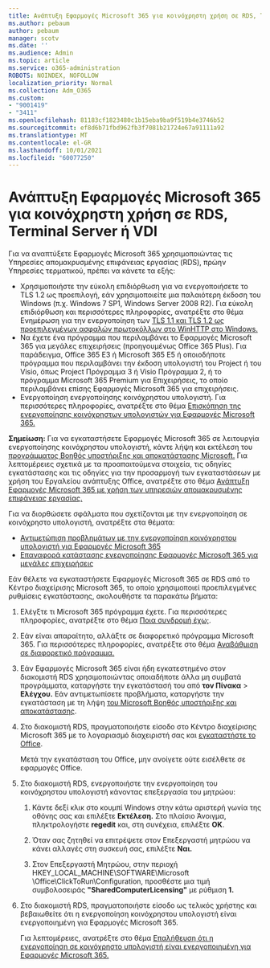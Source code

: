 ```yaml
---
title: Ανάπτυξη Εφαρμογές Microsoft 365 για κοινόχρηστη χρήση σε RDS, Terminal Server ή VDI
ms.author: pebaum
author: pebaum
manager: scotv
ms.date: ''
ms.audience: Admin
ms.topic: article
ms.service: o365-administration
ROBOTS: NOINDEX, NOFOLLOW
localization_priority: Normal
ms.collection: Adm_O365
ms.custom:
- "9001419"
- "3411"
ms.openlocfilehash: 81183cf1823480c1b15eba9ba9f519b4e3746b52
ms.sourcegitcommit: ef8d6b71fbd962fb3f7081b21724e67a91111a92
ms.translationtype: MT
ms.contentlocale: el-GR
ms.lasthandoff: 10/01/2021
ms.locfileid: "60077250"
---
```

# <a name="deploying-microsoft-365-apps-for-shared-use-on-rds-terminal-server-or-vdi"></a>Ανάπτυξη Εφαρμογές Microsoft 365 για κοινόχρηστη χρήση σε RDS, Terminal Server ή VDI

Για να αναπτύξετε Εφαρμογές Microsoft 365 χρησιμοποιώντας τις Υπηρεσίες απομακρυσμένης επιφάνειας εργασίας (RDS), πρώην Υπηρεσίες τερματικού, πρέπει να κάνετε τα εξής:

- Χρησιμοποιήστε την εύκολη επιδιόρθωση για να ενεργοποιήσετε το TLS 1.2 ως προεπιλογή, εάν χρησιμοποιείτε μια παλαιότερη έκδοση του Windows (π.χ. Windows 7 SP1, Windows Server 2008 R2). Για εύκολη επιδιόρθωση και περισσότερες πληροφορίες, ανατρέξτε στο θέμα Ενημέρωση για την ενεργοποίηση των [TLS 1.1 και TLS 1.2 ως προεπιλεγμένων ασφαλών πρωτοκόλλων στο WinHTTP στο Windows.](https://support.microsoft.com/en-us/topic/update-to-enable-tls-1-1-and-tls-1-2-as-default-secure-protocols-in-winhttp-in-windows-c4bd73d2-31d7-761e-0178-11268bb10392#bkmk_easy) 
- Να έχετε ένα πρόγραμμα που περιλαμβάνει το Εφαρμογές Microsoft 365 για μεγάλες επιχειρήσεις (προηγουμένως Office 365 Plus). Για παράδειγμα, Office 365 E3 ή Microsoft 365 E5 ή οποιοδήποτε πρόγραμμα που περιλαμβάνει την έκδοση υπολογιστή του Project ή του Visio, όπως Project Πρόγραμμα 3 ή Visio Πρόγραμμα 2, ή το πρόγραμμα Microsoft 365 Premium για Επιχειρήσεις, το οποίο περιλαμβάνει επίσης Εφαρμογές Microsoft 365 για επιχειρήσεις.
- Ενεργοποίηση ενεργοποίησης κοινόχρηστου υπολογιστή. Για περισσότερες πληροφορίες, ανατρέξτε στο θέμα [Επισκόπηση της ενεργοποίησης κοινόχρηστων υπολογιστών για Εφαρμογές Microsoft 365.](https://docs.microsoft.com/deployoffice/overview-shared-computer-activation)

**Σημείωση:** Για να εγκαταστήσετε Εφαρμογές Microsoft 365 σε λειτουργία ενεργοποίησης κοινόχρηστου υπολογιστή, κάντε λήψη και εκτέλεση του [προγράμματος Βοηθός υποστήριξης και αποκατάστασης Microsoft.](https://aka.ms/SaRA_OfficeSCA_M365Portal) Για λεπτομέρειες σχετικά με τα προαπαιτούμενα στοιχεία, τις οδηγίες εγκατάστασης και τις οδηγίες για την προσαρμογή των εγκαταστάσεων με χρήση του Εργαλείου ανάπτυξης Office, ανατρέξτε στο θέμα [Ανάπτυξη Εφαρμογές Microsoft 365 με χρήση των υπηρεσιών απομακρυσμένης επιφάνειας εργασίας.](https://docs.microsoft.com/deployoffice/deploy-microsoft-365-apps-remote-desktop-services)

Για να διορθώσετε σφάλματα που σχετίζονται με την ενεργοποίηση σε κοινόχρηστο υπολογιστή, ανατρέξτε στα θέματα:

- [Αντιμετώπιση προβλημάτων με την ενεργοποίηση κοινόχρηστου υπολογιστή για Εφαρμογές Microsoft 365](https://docs.microsoft.com/deployoffice/troubleshoot-shared-computer-activation)
- [Επαναφορά κατάστασης ενεργοποίησης Εφαρμογές Microsoft 365 για μεγάλες επιχειρήσεις](https://docs.microsoft.com/office/troubleshoot/activation/reset-office-365-proplus-activation-state)

Εάν θέλετε να εγκαταστήσετε Εφαρμογές Microsoft 365 σε RDS από το Κέντρο διαχείρισης Microsoft 365, το οποίο χρησιμοποιεί προεπιλεγμένες ρυθμίσεις εγκατάστασης, ακολουθήστε τα παρακάτω βήματα:

1. Ελέγξτε τι Microsoft 365 πρόγραμμα έχετε. Για περισσότερες πληροφορίες, ανατρέξτε στο θέμα [Ποια συνδρομή έχω;](https://docs.microsoft.com/microsoft-365/admin/admin-overview/what-subscription-do-i-have).

1. Εάν είναι απαραίτητο, αλλάξτε σε διαφορετικό πρόγραμμα Microsoft 365. Για περισσότερες πληροφορίες, ανατρέξτε στο θέμα [Αναβάθμιση σε διαφορετικό πρόγραμμα.](https://docs.microsoft.com/microsoft-365/commerce/subscriptions/upgrade-to-different-plan)

1. Εάν Εφαρμογές Microsoft 365 είναι ήδη εγκατεστημένο στον διακομιστή RDS χρησιμοποιώντας οποιαδήποτε άλλα μη συμβατά προγράμματα, καταργήστε την εγκατάστασή του από **τον Πίνακα**  >  **Ελέγχου.** Εάν αντιμετωπίσετε προβλήματα, καταργήστε την εγκατάσταση με τη λήψη [του Microsoft Βοηθός υποστήριξης και αποκατάστασης](https://aka.ms/SARA-OfficeUninstall-Alchemy).

1. Στο διακομιστή RDS, πραγματοποιήστε είσοδο στο Κέντρο διαχείρισης Microsoft 365 με το λογαριασμό διαχειριστή σας και [εγκαταστήστε το Office](https://portal.office.com/OLS/MySoftware.aspx).

   Μετά την εγκατάσταση του Office, μην ανοίγετε ούτε εισέλθετε σε εφαρμογές Office.

1. Στο διακομιστή RDS, ενεργοποιήστε την ενεργοποίηση του κοινόχρηστου υπολογιστή κάνοντας επεξεργασία του μητρώου:

   1. Κάντε δεξί κλικ στο κουμπί Windows στην κάτω αριστερή γωνία της οθόνης σας και επιλέξτε **Εκτέλεση.** Στο πλαίσιο Άνοιγμα, πληκτρολογήστε **regedit** και, στη συνέχεια, επιλέξτε **OK**.

   1. Όταν σας ζητηθεί να επιτρέψετε στον Επεξεργαστή μητρώου να κάνει αλλαγές στη συσκευή σας, επιλέξτε **Ναι.**

   1. Στον Επεξεργαστή Μητρώου, στην περιοχή HKEY_LOCAL_MACHINE\SOFTWARE\Microsoft \Office\ClickToRun\Configuration, προσθέστε μια τιμή συμβολοσειράς **"SharedComputerLicensing"** με ρύθμιση **1.**

1. Στο διακομιστή RDS, πραγματοποιήστε είσοδο ως τελικός χρήστης και βεβαιωθείτε ότι η ενεργοποίηση κοινόχρηστου υπολογιστή είναι ενεργοποιημένη για Εφαρμογές Microsoft 365. 

   Για λεπτομέρειες, ανατρέξτε στο θέμα [Επαλήθευση ότι η ενεργοποίηση σε κοινόχρηστο υπολογιστή είναι ενεργοποιημένη για Εφαρμογές Microsoft 365.](https://docs.microsoft.com/deployoffice/troubleshoot-shared-computer-activation#verify-that-shared-computer-activation-is-enabled-for-microsoft-365-apps)